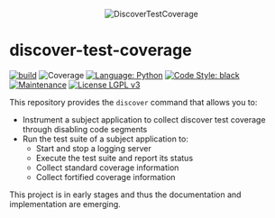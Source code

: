<p align="center">
<img width="350" height="350" src="https://raw.githubusercontent.com/DiscoverTestCoverage/discover-test-coverage<!--  -->/master/.github/logos/Discover.svg" alt="DiscoverTestCoverage"</img>
</p>

# discover-test-coverage

[![build](https://github.com/DiscoverTestCoverage/discover-test-coverage/actions/workflows/build.yml/badge.svg)](https://github.com/DiscoverTestCoverage/discover-test-coverage/actions/workflows/build.yml)
![Coverage](https://img.shields.io/endpoint?url=https://raw.githubusercontent.com/wiki/DiscoverTestCoverage/discover-test-coverage/python-coverage-comment-action-badge.json)
[![Language: Python](https://img.shields.io/badge/Language-Python-blue.svg)](https://github.com/DiscoverTestCoverage/discover-test-coverage/search?l=python)
[![Code Style: black](https://img.shields.io/badge/Code%20Style-Black-blue.svg)](https://github.com/psf/black)
[![Maintenance](https://img.shields.io/badge/Maintained%3F-Yes-blue.svg)](https://github.com/DiscoverTestCoverage/discover-test-coverage/graphs/commit-activity)
[![License LGPL v3](https://img.shields.io/badge/License-LGPL%20v3-blue.svg)](https://www.gnu.org/licenses/lgpl-3.0)

This repository provides the `discover` command that allows you to:

- Instrument a subject application to collect discover test coverage through
  disabling code segments
- Run the test suite of a subject application to:
  - Start and stop a logging server
  - Execute the test suite and report its status
  - Collect standard coverage information
  - Collect fortified coverage information

This project is in early stages and thus the documentation and implementation
are emerging.
